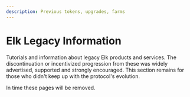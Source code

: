 ```yaml
---
description: Previous tokens, upgrades, farms
---
```


# Elk Legacy Information

Tutorials and information about legacy Elk products and services. The discontinuation or incentivized progression from these was widely advertised, supported and strongly encouraged. This section remains for those who didn't keep up with the protocol's evolution.

In time these pages will be removed.
